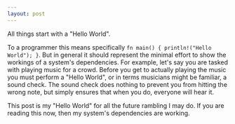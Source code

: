 ```yaml
---
layout: post
---
```


All things start with a "Hello World".

To a programmer this means specifically `fn main() { println!("Hello World"); }`.
But in general it should represent the minimal effort to show the workings of a
system's dependencies. For example, let's say you are tasked with playing music
for a crowd. Before you get to actually playing the music you must perform a
"Hello World", or in terms musicians might be familiar, a sound check. The sound
check does nothing to prevent you from hitting the wrong note, but simply
ensures that when you do, everyone will hear it.

This post is my "Hello World" for all the future rambling I may do. If you are
reading this now, then my system's dependencies are working.

